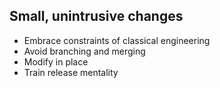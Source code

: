 Small, unintrusive changes
------

* Embrace constraints of classical engineering
* Avoid branching and merging
* Modify in place
* Train release mentality
